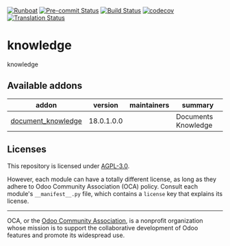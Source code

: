 
[![Runboat](https://img.shields.io/badge/runboat-Try%20me-875A7B.png)](https://runboat.odoo-community.org/builds?repo=OCA/knowledge&target_branch=18.0)
[![Pre-commit Status](https://github.com/OCA/knowledge/actions/workflows/pre-commit.yml/badge.svg?branch=18.0)](https://github.com/OCA/knowledge/actions/workflows/pre-commit.yml?query=branch%3A18.0)
[![Build Status](https://github.com/OCA/knowledge/actions/workflows/test.yml/badge.svg?branch=18.0)](https://github.com/OCA/knowledge/actions/workflows/test.yml?query=branch%3A18.0)
[![codecov](https://codecov.io/gh/OCA/knowledge/branch/18.0/graph/badge.svg)](https://codecov.io/gh/OCA/knowledge)
[![Translation Status](https://translation.odoo-community.org/widgets/knowledge-18-0/-/svg-badge.svg)](https://translation.odoo-community.org/engage/knowledge-18-0/?utm_source=widget)

<!-- /!\ do not modify above this line -->

# knowledge

knowledge

<!-- /!\ do not modify below this line -->

<!-- prettier-ignore-start -->

[//]: # (addons)

Available addons
----------------
addon | version | maintainers | summary
--- | --- | --- | ---
[document_knowledge](document_knowledge/) | 18.0.1.0.0 |  | Documents Knowledge

[//]: # (end addons)

<!-- prettier-ignore-end -->

## Licenses

This repository is licensed under [AGPL-3.0](LICENSE).

However, each module can have a totally different license, as long as they adhere to Odoo Community Association (OCA)
policy. Consult each module's `__manifest__.py` file, which contains a `license` key
that explains its license.

----
OCA, or the [Odoo Community Association](http://odoo-community.org/), is a nonprofit
organization whose mission is to support the collaborative development of Odoo features
and promote its widespread use.
